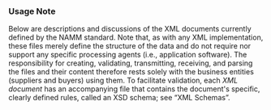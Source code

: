### Usage Note

Below are descriptions and discussions of the XML documents currently defined by the NAMM standard.
 Note that, as with any XML implementation, these files merely define the structure of the data and
 do not require nor support any specific processing agents (i.e., application software).
 The responsibility for creating, validating, transmitting, receiving, and parsing the files and their
  content therefore rests solely with the business entities (suppliers and buyers) using them.
  To facilitate validation, each _XML document_ has an accompanying
file that contains the document&#39;s specific, clearly defined rules,
called an XSD schema; see &ldquo;XML Schemas&rdquo;.

